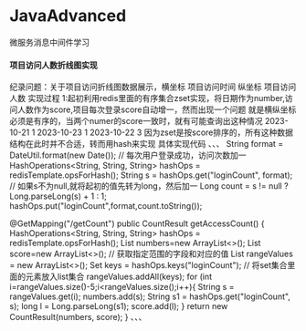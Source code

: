 # JavaAdvanced
微服务消息中间件学习

#### 项目访问人数折线图实现
纪录问题：关于项目访问折线图数据展示，横坐标 项目访问时间 纵坐标 项目访问人数 实现过程
1:起初利用redis里面的有序集合zset实现，将日期作为number,访问人数作为score,项目每次登录score自动增一，然而出现一个问题
就是横纵坐标必须是有序的，当两个numer的score一致时，就有可能查询出这种情况
2023-10-21 1
2023-10-23 1
2023-10-22 3
因为zset是按score排序的，所有这种数据结构在此时并不合适，转而用hash来实现
具体实现代码
、、、
String format = DateUtil.format(new Date());
            // 每次用户登录成功，访问次数加一
            HashOperations<String, String, String> hashOps = redisTemplate.opsForHash();
            String s = hashOps.get("loginCount", format);
            // 如果s不为null,就将起初的值先转为long，然后加一
            Long count = s != null ? Long.parseLong(s) + 1 : 1;
            hashOps.put("loginCount",format,count.toString());

@GetMapping("/getCount")
    public CountResult getAccessCount() {
        HashOperations<String, String, String> hashOps = redisTemplate.opsForHash();
        List<String> numbers=new ArrayList<>();
        List<Long> score=new ArrayList<>();
        // 获取指定范围的字段和对应的值
        List<String> rangeValues = new ArrayList<>();
        Set<String> keys = hashOps.keys("loginCount");
        // 将set集合里面的元素放入list集合
        rangeValues.addAll(keys);
        for (int i=rangeValues.size()-5;i<rangeValues.size();i++){
            String s = rangeValues.get(i);
            numbers.add(s);
            String s1 = hashOps.get("loginCount", s);
            long l = Long.parseLong(s1);
            score.add(l);
        }
        return new CountResult(numbers, score);
    }
    、、、
